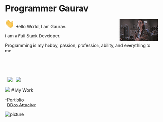 # Programmer Gaurav

<img align="right" width="25%" src="images/hackerman.gif" />

<p>
  <img src="images/wave.gif" width="30" />
  Hello World, I am Gaurav.
</p>
<p>I am a Full Stack Developer.</p>
<p>
  Programming is my hobby, passion, profession, ability, and everything to me.
</p>

<br />
<br />
<br />
<p>
  <img width="48%" src="https://github-readme-stats.vercel.app/api?username=programmergaurav&show_icons=true&theme=radical&count_private=true&include_all_commits=true" /> 
  <img width="48%" src="https://github-readme-streak-stats.herokuapp.com/?user=programmergaurav&theme=radical" />
</p>

<img width="100%" src="https://activity-graph.herokuapp.com/graph?username=programmergaurav&theme=dracula" />
# My Work

-[Portfolio](https://programmergaurav.me)
<br /> -[DDos Attacker](https://github.com/ProgrammerGaurav/DDos-Attack)

![picture](https://raw.githubusercontent.com/ProgrammerGaurav/programmergaurav/master/images/dino.gif)
